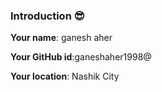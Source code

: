 ### Introduction :sunglasses:

**Your name**: ganesh aher

**Your GitHub id**:ganeshaher1998@

**Your location**: Nashik City


